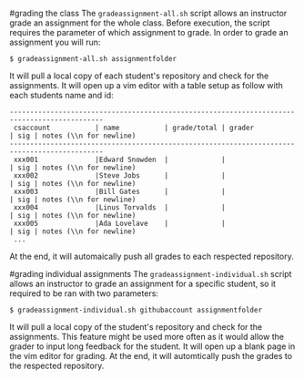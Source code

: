 #grading the class
The `gradeassignment-all.sh` script allows an instructor grade an assignment for the whole class.
Before execution, the script requires the parameter of which assignment to grade.
In order to grade an assignment you will run:
```
$ gradeassignment-all.sh assignmentfolder
```
It will pull a local copy of each student's repository and check for the assignments.
It will open up a vim editor with a table setup as follow with each students name and id:
```
---------------------------------------------------------------------------------------------
 csaccount           | name           | grade/total | grader             | sig | notes (\\n for newline)
---------------------------------------------------------------------------------------------
 xxx001              |Edward Snowden  |             |                    | sig | notes (\\n for newline)
 xxx002              |Steve Jobs      |             |                    | sig | notes (\\n for newline)
 xxx003              |Bill Gates      |             |                    | sig | notes (\\n for newline)
 xxx004              |Linus Torvalds  |             |                    | sig | notes (\\n for newline)
 xxx005              |Ada Lovelave    |             |                    | sig | notes (\\n for newline)
 ...
```
At the end, it will automaically push all grades to each respected repository.

#grading individual assignments
The `gradeassignment-individual.sh` script allows an instructor to grade an assignment for a specific student, so it required to be ran with two parameters:
```
$ gradeassignment-individual.sh githubaccount assignmentfolder
```
It will pull a local copy of the student's repository and check for the assignments.
This feature might be used more often as it would allow the grader to input long feedback for the student.
It will open up a blank page in the vim editor for grading.
At the end, it will automtically push the grades to the respected repository.
